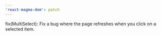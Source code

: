 ```yaml
---
'react-magma-dom': patch
---
```


fix(MultiSelect): Fix a bug where the page refreshes when you click on a selected item.
